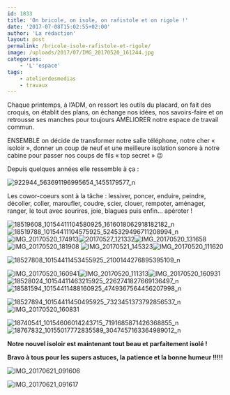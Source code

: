 ```yaml
---
id: 1833
title: 'On bricole, on isole, on rafistole et on rigole !'
date: '2017-07-08T15:02:55+02:00'
author: 'La rédaction'
layout: post
permalink: /bricole-isole-rafistole-et-rigole/
image: /uploads/2017/07/IMG_20170520_161244.jpg
categories:
    - 'L''espace'
tags:
    - atelierdesmedias
    - travaux
---
```


Chaque printemps, à l’ADM, on ressort les outils du placard, on fait des croquis, on établit des plans, on échange nos idées, nos savoirs-faire et on retrousse ses manches pour toujours AMÉLIORER notre espace de travail commun.

ENSEMBLE on décide de transformer notre salle téléphone, notre cher « isoloir », donner un coup de neuf et une meilleure isolation sonore à notre cabine pour passer nos coups de fils « top secret » 😉

Depuis quelques années elle ressemble à ça :

![922944_563691196995654_1455179577_n](/uploads/2017/07/922944_563691196995654_1455179577_n-224x300.jpg)

Les cowor-coeurs sont à la tâche : lessiver, poncer, enduire, peindre, décoller, coller, maroufler, coudre, scier, clouer, rempoter, aménager, ranger, le tout avec sourires, joie, blagues puis enfin… apéroter !

![18519608_10154411104580925_1616018062918182182_n](/uploads/2017/07/18519608_10154411104580925_1616018062918182182_n-150x150.jpg) ![18519788_10154411104575925_5245329496711208994_n](/uploads/2017/07/18519788_10154411104575925_5245329496711208994_n-150x150.jpg)![IMG_20170520_174913](/uploads/2017/07/IMG_20170520_174913-150x150.jpg)![20170527_121332](/uploads/2017/07/20170527_121332-1-150x150.jpg)![IMG_20170520_131658](/uploads/2017/07/IMG_20170520_131658-150x150.jpg) ![IMG_20170520_181908](/uploads/2017/07/IMG_20170520_181908-150x150.jpg) ![IMG_20170521_145323](/uploads/2017/07/IMG_20170521_145323-150x150.jpg)![IMG_20170520_111620](/uploads/2017/07/IMG_20170520_111620-150x150.jpg)

![18527808_10154411453455925_2100144276895395109_n](/uploads/2017/07/18527808_10154411453455925_2100144276895395109_n-150x150.jpg)

![IMG_20170520_160941](/uploads/2017/07/IMG_20170520_160941-150x150.jpg)![IMG_20170520_111313](/uploads/2017/07/IMG_20170520_111313-150x150.jpg)![IMG_20170520_160931](/uploads/2017/07/IMG_20170520_160931-150x150.jpg)![18528024_10154411463215925_2262741827669136497_n](/uploads/2017/07/18528024_10154411463215925_2262741827669136497_n-150x150.jpg)![18581594_10154411488160925_4749367564456207998_n](/uploads/2017/07/18581594_10154411488160925_4749367564456207998_n-150x150.jpg)

![18527894_10154411450495925_7323451373792856537_n](/uploads/2017/07/18527894_10154411450495925_7323451373792856537_n-150x150.jpg)![IMG_20170520_160831](/uploads/2017/07/IMG_20170520_160831-150x150.jpg)

![18740541_10154606014243715_7191685871426368855_n](/uploads/2017/07/18740541_10154606014243715_7191685871426368855_n-150x150.jpg)![18767832_10155017772835589_3047457163364989012_n](/uploads/2017/07/18767832_10155017772835589_3047457163364989012_n-150x150.jpg)

**Notre nouvel isoloir est maintenant tout beau et parfaitement isolé !**

**Bravo à tous pour les supers astuces, la patience et la bonne humeur !!!!!**

![IMG_20170621_091606](/uploads/2017/07/IMG_20170621_091606-1-300x225.jpg)

![IMG_20170621_091617](/uploads/2017/07/IMG_20170621_091617-300x225.jpg)